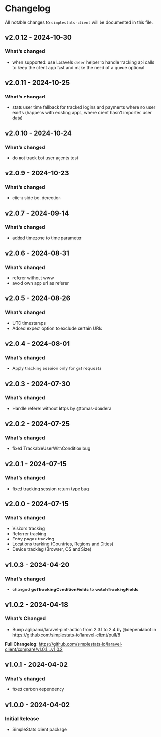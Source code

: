 # Changelog

All notable changes to `simplestats-client` will be documented in this file.

## v2.0.12 - 2024-10-30

### What's changed

* when supported: use Laravels `defer` helper to handle tracking api calls to keep the client app fast and make the need of a queue optional

## v2.0.11 - 2024-10-25

### What's changed

* stats user time fallback for tracked logins and payments where no user exists (happens with existing apps, where client hasn't imported user data)

## v2.0.10 - 2024-10-24

### What's changed

* do not track bot user agents test

## v2.0.9 - 2024-10-23

### What's changed

* client side bot detection

## v2.0.7 - 2024-09-14

### What's changed

* added timezone to time parameter

## v2.0.6 - 2024-08-31

### What's changed

* referer without www
* avoid own app url as referer

## v2.0.5 - 2024-08-26

### What's changed

* UTC timestamps
* Added expect option to exclude certain URIs

## v2.0.4 - 2024-08-01

### What's changed

* Apply tracking session only for get requests

## v2.0.3 - 2024-07-30

### What's changed

* Handle referer without https by @tomas-doudera

## v2.0.2 - 2024-07-25

### What's changed

* fixed TrackableUserWithCondition bug

## v2.0.1 - 2024-07-15

### What's changed

* fixed tracking session return type bug

## v2.0.0 - 2024-07-15

### What's changed

* Visitors tracking
* Referrer tracking
* Entry pages tracking
* Locations tracking (Countries, Regions and Cities)
* Device tracking (Browser, OS and Size)

## v1.0.3 - 2024-04-20

### What's changed

* changed **getTrackingConditionFields** to **watchTrackingFields**

## v1.0.2 - 2024-04-18

### What's Changed

* Bump aglipanci/laravel-pint-action from 2.3.1 to 2.4 by @dependabot in https://github.com/simplestats-io/laravel-client/pull/8

**Full Changelog**: https://github.com/simplestats-io/laravel-client/compare/v1.0.1...v1.0.2

## v1.0.1 - 2024-04-02

### What's changed

* fixed carbon dependency

## v1.0.0 - 2024-04-02

### Initial Release

* SimpleStats client package
